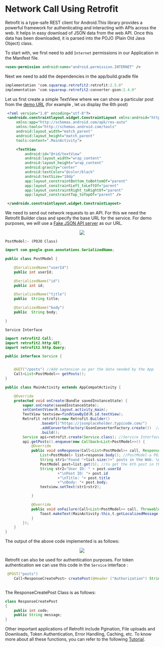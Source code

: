 # Network Call Using Retrofit
Retrofit is a type-safe REST client for Android.This library provides a powerful framework for authenticating and interacting with APIs across the web. It helps in easy download of JSON data from the web API. Once this data has been downloaded, it is parsed into the POJO (Plain Old Java Object) class.

To start with, we first need to add ```Internet``` permissions in our Application in the Manifest file. 

```xml
<uses-permission android:name="android.permission.INTERNET" />
```

Next we need to add the dependencies in the app/build.gradle file

```java
implementation 'com.squareup.retrofit2:retrofit:2.5.0'
implementation 'com.squareup.retrofit2:converter-gson:2.4.0'
```

Let us first create a simple TextView where we can show a particular post from the [demo URL](https://jsonplaceholder.typicode.com/posts) (for example , let us display the 6th post)

```xml
 <?xml version="1.0" encoding="utf-8"?>
 <androidx.constraintlayout.widget.ConstraintLayout xmlns:android="http://schemas.android.com/apk/res/android"
     xmlns:app="http://schemas.android.com/apk/res-auto"
     xmlns:tools="http://schemas.android.com/tools"
     android:layout_width="match_parent"
     android:layout_height="match_parent"
     tools:context=".MainActivity">

     <TextView
         android:id="@+id/textView"
         android:layout_width="wrap_content"
         android:layout_height="wrap_content"
         android:gravity="center"
         android:textColor="@color/black"
         android:textSize="18dp"
         app:layout_constraintBottom_toBottomOf="parent"
         app:layout_constraintLeft_toLeftOf="parent"
         app:layout_constraintRight_toRightOf="parent"
         app:layout_constraintTop_toTopOf="parent" />

 </androidx.constraintlayout.widget.ConstraintLayout>
```

We need to send out network requests to an API. For this we need the Retrofit Builder class and specify the base URL for the service. For demo purposes, we will use a  [Fake JSON API server](https://jsonplaceholder.typicode.com/posts) as our URL.

<p align="center">
    <img src="https://user-images.githubusercontent.com/79036525/138501461-b5246bd5-2d47-469c-b242-7628d9290e15.png">
 </p>

```PostModel:- (POJO Class)```

```java
import com.google.gson.annotations.SerializedName;

public class PostModel {

    @SerializedName("userId")
    public int userId;

    @SerializedName("id")
    public int id;

    @SerializedName("title")
    public  String title;

    @SerializedName("body")
    public  String body;

}

```

```Service Interface```

```java
import retrofit2.Call;
import retrofit2.http.GET;
import retrofit2.http.Query;

public interface Service {


    @GET("/posts") //Add extension as per the data needed by the App
    Call<List<PostModel>> getPosts();
}
```

```JAVA
public class MainActivity extends AppCompatActivity {

    @Override
    protected void onCreate(Bundle savedInstanceState) {
        super.onCreate(savedInstanceState);
        setContentView(R.layout.activity_main);
        TextView textview=findViewById(R.id.textView);
        Retrofit retrofit=new Retrofit.Builder()
                .baseUrl("https://jsonplaceholder.typicode.com/")
                .addConverterFactory(GsonConverterFactory.create())  //Convert the data to Gson
                .build();
        Service api=retrofit.create(Service.class); //Service Interface
        api.getPosts().enqueue(new Callback<List<PostModel>>() {
            @Override
            public void onResponse(Call<List<PostModel>> call, Response<List<PostModel>> response) {
                List<PostModel> list=response.body(); //PostModel-a POJO class 
                String str1="Found "+list.size()+" posts in the Web. \n\n";
                PostModel post=list.get(5); //to get the 6th post in the list.
                String str2="User ID: " + post.userId
                        +"\nPost ID: "+ post.id
                        +"\nTitle: "+ post.title
                        +"\nBody: "+ post.body;
                textview.setText(str1+str2);

            }

            @Override
            public void onFailure(Call<List<PostModel>> call, Throwable t) {
                Toast.makeText(MainActivity.this,t.getLocalizedMessage(),Toast.LENGTH_SHORT).show();
            }
        });
    }
}
```



The output of the above code implemented is as follows:

<p align="center">
    <img src="https://user-images.githubusercontent.com/79036525/138334521-c4957726-5ae2-48a2-9882-b643810a73f1.png">
</p>

Retrofit can also be used for authentication purposes. For token authentication we can use this code in the ```Service``` interface :

```java
 @POST("posts")
    Call<ResponseCreatePost> createPost(@Header ("Authorization") String token, @Body HashMap<String, Object> newPost);
    
```

The ResponseCreatePost Class is as follows:
```java
class ResponseCreatePost
{
    public int code;
    public String message;
}
```

Other important applications of Retrofit include Pgination, File uploads and Downloads, Token Authentication, Error Handling, Caching, etc. To know more about all these functions, you can refer to the following [Tutorial](https://futurestud.io/tutorials/retrofit-token-authentication-on-android).
